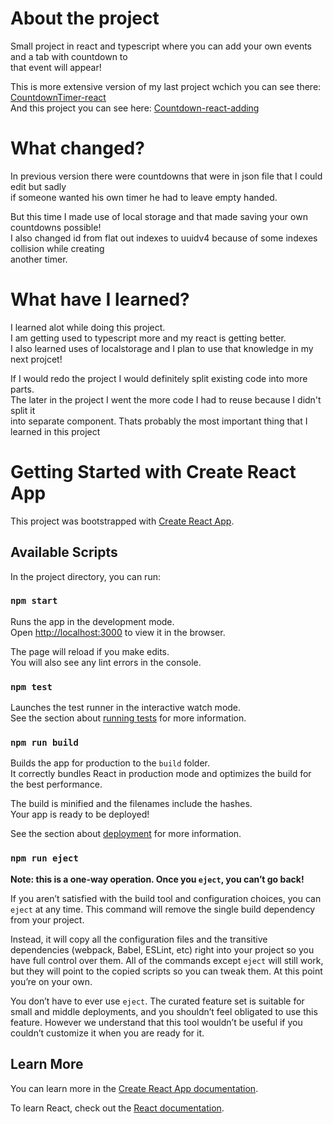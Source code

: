 # About the project

Small project in react and typescript where you can add your own events and a tab with countdown to\
that event will appear!

This is more extensive version of my last project wchich you can see there:
[CountdownTimer-react](https://github.com/Maciejlys/CountdownTimer-react)\
And this project you can see here:
[Countdown-react-adding](https://maciejlys.github.io/Countdown-react-adding/)

# What changed?

In previous version there were countdowns that were in json file that I could edit but sadly\
if someone wanted his own timer he had to leave empty handed.

But this time I made use of local storage and that made saving your own countdowns possible!\
I also changed id from flat out indexes to uuidv4 because of some indexes collision while creating\
another timer.

# What have I learned?

I learned alot while doing this project.\
I am getting used to typescript more and my react is getting better.\
I also learned uses of localstorage and I plan to use that knowledge in my next projcet!

If I would redo the project I would definitely split existing code into more parts.\
The later in the project I went the more code I had to reuse because I didn't split it\
into separate component. Thats probably the most important thing that I learned in this project

# Getting Started with Create React App

This project was bootstrapped with [Create React App](https://github.com/facebook/create-react-app).

## Available Scripts

In the project directory, you can run:

### `npm start`

Runs the app in the development mode.\
Open [http://localhost:3000](http://localhost:3000) to view it in the browser.

The page will reload if you make edits.\
You will also see any lint errors in the console.

### `npm test`

Launches the test runner in the interactive watch mode.\
See the section about [running tests](https://facebook.github.io/create-react-app/docs/running-tests) for more information.

### `npm run build`

Builds the app for production to the `build` folder.\
It correctly bundles React in production mode and optimizes the build for the best performance.

The build is minified and the filenames include the hashes.\
Your app is ready to be deployed!

See the section about [deployment](https://facebook.github.io/create-react-app/docs/deployment) for more information.

### `npm run eject`

**Note: this is a one-way operation. Once you `eject`, you can’t go back!**

If you aren’t satisfied with the build tool and configuration choices, you can `eject` at any time. This command will remove the single build dependency from your project.

Instead, it will copy all the configuration files and the transitive dependencies (webpack, Babel, ESLint, etc) right into your project so you have full control over them. All of the commands except `eject` will still work, but they will point to the copied scripts so you can tweak them. At this point you’re on your own.

You don’t have to ever use `eject`. The curated feature set is suitable for small and middle deployments, and you shouldn’t feel obligated to use this feature. However we understand that this tool wouldn’t be useful if you couldn’t customize it when you are ready for it.

## Learn More

You can learn more in the [Create React App documentation](https://facebook.github.io/create-react-app/docs/getting-started).

To learn React, check out the [React documentation](https://reactjs.org/).
